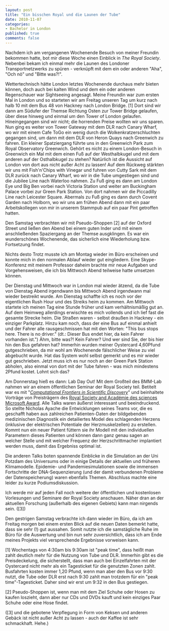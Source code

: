 ```yaml
--- 
layout: post
title: "Ein bisschen Royal und die Launen der Tube"
date: 2010-11-07
categories: 
- Bachelor in London
published: true
comments: false
---
```

Nachdem ich am vergangenen Wochenende Besuch von meiner Freundin bekommen hatte, bot mir diese Woche einen Einblick in *The Royal Society*.
Nebenbei bekam ich einmal mehr die Launen des Londoner Transportnetzwerks zu spüren - verknüpft mit dem ein oder anderen "Aha", "Och nö" und "Bitte was?!".

<!-- more -->

Wettertechnisch hätte London letztes Wochenende durchaus mehr bieten können, doch auch bei kalten Wind und dem ein oder anderen Regenschauer war Sightseeing angesagt.
Meine Freundin war zum ersten Mal in London und so starteten wir am Freitag unseren Tag um kurz nach halb 10 mit dem Bus 48 von Hackney nach London Bridge. [1] Dort sind wir dann am Südufer der Themse Richtung Osten zur Tower Bridge gelaufen, über diese hinweg und einmal um den Tower of London gelaufen.
Hineingegangen sind wir nicht; die horrenden Preise wollten wir uns sparen.
Nun ging es weiter von Tower Gateway mit dem DLR nach Canary Wharf, wo wir mit einem Cafe ToGo ein wenig durch die Wolkenkratzerschluchten gegangen sind, um dann mit dem DLR von Heron Quays nach Greenwich zu fahren.
Ein kleiner Spatziergang führte uns in den Greenwich Park zum Royal Observatory Greenwich.
Gehört es nicht zu einem London-Besuch in Greenwich ein Mal mit dem einen Fuß auf der Westhalbkugel und mit dem anderen auf der Osthalbkugel zu stehen? Natürlich ist die Aussicht auf London von dort aus nicht außer Acht zu lassen!
Auf dem Rückweg stärkten wir uns mit Fish'n'Chips with Vinegar und fuhren von Cutty Sark mit dem DLR zurück nach Canary Wharf, wo wir in die Tube umgestiegen sind und die Jubilee Line nach Waterloo nahmen.
Zu Fuß ging es dann am London Eye und Big Ben vorbei nach Victoria Station und weiter am Buckingham Palace vorbei zur Green Park Station.
Von dort nahmen wir die Piccadilly Line nach Leicester Square.
Abermals zu Fuß ging es dann durch Covent Garden nach Holborn, wo wir uns am frühen Abend dann mit ein paar Arbeitskollegen von mir in unserem Stammpub auf ein paar Pint getroffen hatten.

Den Samstag verbrachten wir mit Pseudo-Shoppen [2] auf der Oxford Street und ließen den Abend bei einem guten Inder und mit einem anschließenden Spaziergang an der Themse ausgklingen.
Es war ein wunderschönes Wochenende, das sicherlich eine Wiederholung bzw.
Fortsetzung findet.

Nichts desto Trotz musste ich am Montag wieder im Büro erscheinen und konnte mich in den normalen Ablauf wieder gut eingliedern.
Eine Skype-Konferenz mit meinem Professor daheim brachte mir neue Aufgaben und Vorgehensweisen, die ich bis Mittwoch Abend teilweise hatte umsetzen können.

Der Dienstag und Mittwoch war in London mal wieder ätzend, da die Tube von Dienstag Abend irgendwann bis Mittwoch Abend irgendwann mal wieder bestreikt wurde.
Am Dienstag schaffte ich es noch vor der eigentlichen Rush Hour und des Streiks heim zu kommen.
Am Mittwoch startete ich meinen Tag eine Stunde früher und kam verhältnismäßig gut an.
Auf dem Heimweg allerdings erwischte es mich vollends und ich lief fast die gesamte Strecke heim.
Die Straßen waren - selbst draußen in Hackney - ein einziger Parkplatz.
Hinzu kam noch, dass der eine Bus auf einmal anhielt und der Fahrer alle rausgeschmissen hat mit den Worten: "This bus stops here.
There is no driver." (dt.: Dieser Bus endet hier, da kein Fahrer vorhanden ist.") Ähm, bitte was?! Kein Fahrer? Und wer sind Sie, der bis hier hin den Bus gefahren hat?
Immerhin wurden meiner Oystercard 4,60Pfund gutgeschrieben, da mir wohl am Wochenende fälschlicher Weise zu viel abgebucht wurde.
Hat das System wohl selbst gemerkt und es mir wieder gut geschrieben.
Jetzt muss ich es nur noch an der Green Park Station abholen, also einmal von dort mit der Tube fahren - was mich mindestens 2Pfund kostet.
Lohnt sich das?

Am Donnerstag hieß es dann: Lab Day Out! Mit dem Großteil des BMM-Lab nahmen wir an einem öffentlichen Seminar der Royal Society teil.
Betitelt war es mit "*[Computational Frontiers in Scientific Discovery](http://royalsociety.org/computational-frontiers/)*" und beinhaltete Vorträge von Preisträgern des [Royal Society and Académie des sciences Microsoft Award](http://royalsociety.org/Microsoft-Award/).
Alle Talks waren äußerst interessant und beeindruckend.
So stellte Nicholas Ayache die Entwicklungen seines Teams vor, die es geschafft haben aus zahlreichen Patienten-Daten der bildgebenden medizinischen Diagnostik ein detailiertes Model des schlagenden Herzens (inklusive der elektrischen Potentiale der Herzmuskelzellen) zu erstellen.
Kommt nun ein neuer Patient füttern sie ihr Modell mit den individuellen Parametern dieses Patienten und können dann ganz genau sagen an welcher Stelle und mit welcher Frequenz der Herzschrittmacher implantiert werden muss, damit das Ergebniss optimal ist.

Die anderen Talks boten spannende Einblicke in die Simulation an der Uni Potzdam des Universums oder in einige Details der aktuellen und früheren Klimamodelle.
Epidemie- und Pandemiesimulationen sowie die immensen Fortschritte der DNA-Sequenzierung (und der damit verbundenen Probleme der Datenspeicherung) waren ebenfalls Themen.
Abschluss machte eine leider zu kurze Podiumsdiskussion.

Ich werde mir auf jeden Fall noch weitere der öffentlichen und kostenlosen Vorlesungen und Seminare der Royal Society anschauen.
Näher dran an der aktuellen Forschung (außerhalb des eigenen Gebiets) kann man nirgends sein. ([3])

Den gestrigen Samstag verbrachte ich dann wieder im Büro, da ich am Freitag morgen bei einem ersten Blick auf die neuen Daten bemerkt hatte, dass sie sehr (!) gut aussahen.
Somit nutzte ich die samstägliche Ruhe im Büro für die Auswertung und bin nun sehr zuversichtlich, dass ich am Ende meines Projekts viel versprechende Ergebnisse vorweisen kann.

[1] Wochentags von 4:30am bis 9:30am ist "peak time", dass heißt man zahlt deutlich mehr für die Nutzung von Tube und DLR.
Immerhin gibt es die Preisdeckelung, die sicherstellt, dass man auch bei Einzelfahrten mit der Oystercard nicht mehr als ein Tagesticket für die genutzten Zonen zahlt.
Busfahrten kosten immer 1,20 Pfund, wenn man aber den Bus vor 9:30 nutzt, die Tube oder DLR erst nach 9:30 zahlt man trotzdem für ein "peak time"-Tagesticket.
Daher sind wir erst um 9:32 in den Bus gestiegen.

[2] Pseudo-Shoppen ist, wenn man mit dem Ziel Schuhe oder Hosen zu kaufen loszieht, dann aber nur CDs und DVDs kauft und kein einziges Paar Schuhe oder eine Hose findet.

([3] und die gebotene Verpflegung in Form von Keksen und anderen Gebäck ist nicht außer Acht zu lassen - auch der Kaffee ist sehr schmackhaft.
Hehe.)
